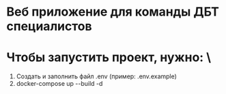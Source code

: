 # Веб приложение для команды ДБТ специалистов

# Чтобы запустить проект, нужно: \
1. Создать и заполнить файл .env (пример: .env.example)
2. docker-compose up --build -d